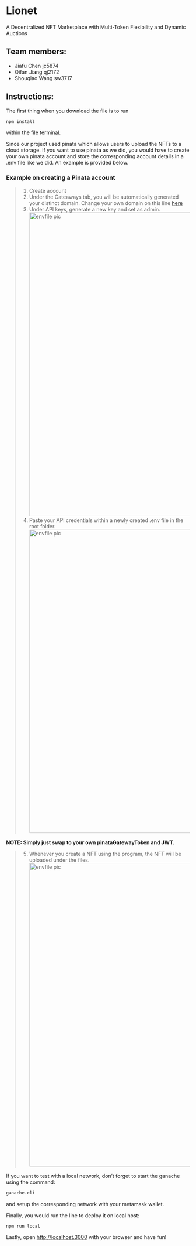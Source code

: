 # Lionet
A Decentralized NFT Marketplace with Multi-Token Flexibility and Dynamic Auctions

## Team members:
- Jiafu Chen jc5874
- Qifan Jiang qj2172
- Shouqiao Wang sw3717

## Instructions:
The first thing when you download the file is to run 
```bash
npm install
```
within the file terminal.

Since our project used pinata which allows users to upload the NFTs to a cloud storage. If you want to use pinata as we did, you would have to create your own pinata account and store the corresponding account details in a .env file like we did. An example is provided below. 

### Example on creating a Pinata account
> 1. Create account
> 2. Under the Gateaways tab, you will be automatically generated your distinct domain. Change your own domain on this line [here](https://github.com/QifanJiang/Lionet/blob/5b22ead73fbd33c36d118b9db10a13a31ca12531/pages/create-nft.js#L54)
> 3. Under API keys, generate a new key and set as admin.<img width="829" alt="envfile pic " src="https://github.com/willeff1122/random-pic/blob/main/Screenshot%202023-12-18%20at%206.05.52%20PM.png">
> 4. Paste your API credentials within a newly created .env file in the root folder.<img width="829" alt="envfile pic " src="https://user-images.githubusercontent.com/30332629/236955423-0e201a56-ed2c-484e-8373-138331e3cff8.png">

  **NOTE: Simply just swap to your own pinataGatewayToken and JWT.**
> 5. Whenever you create a NFT using the program, the NFT will be uploaded under the files. <img width="829" alt="envfile pic " src="https://github.com/willeff1122/random-pic/blob/main/Screenshot%202023-12-18%20at%206.14.17%20PM.png">




If you want to test with a local network, don’t forget to start the ganache using the command:
```bash
ganache-cli
```
and setup the corresponding network with your metamask wallet.

Finally, you would run the line to deploy it on local host:
```bash
npm run local
```
Lastly, open http://localhost.3000 with your browser and have fun!








